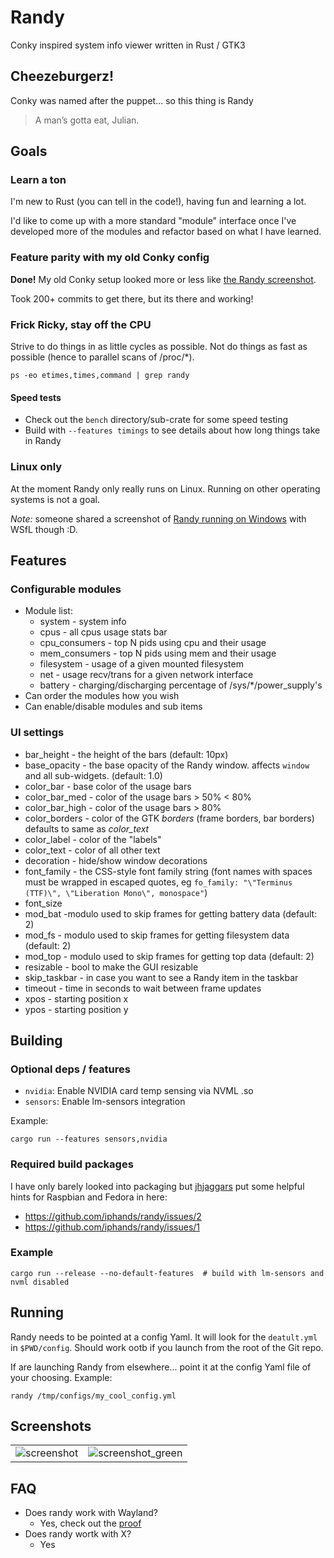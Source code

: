 # Randy
Conky inspired system info viewer written in Rust / GTK3

## Cheezeburgerz!
Conky was named after the puppet... so this thing is Randy
> A man’s gotta eat, Julian.

## Goals
### Learn a ton
I'm new to Rust (you can tell in the code!), having fun and learning a lot.

I'd like to come up with a more standard "module" interface once I've developed more of the modules and refactor based on what I have learned.

### Feature parity with my old Conky config
**Done!** My old Conky setup looked more or less like [the Randy screenshot](https://github.com/iphands/randy#screenshot).

Took 200+ commits to get there, but its there and working!

### Frick Ricky, stay off the CPU
Strive to do things in as little cycles as possible.
Not do things as fast as possible (hence to parallel scans of /proc/*).
```shell
ps -eo etimes,times,command | grep randy
```

#### Speed tests
* Check out the `bench` directory/sub-crate for some speed testing
* Build with `--features timings` to see details about how long things take in Randy

### Linux only
At the moment Randy only really runs on Linux. Running on other operating systems is not a goal.

*Note:* someone shared a screenshot of [Randy running on Windows](https://raw.githubusercontent.com/iphands/ronky/main/assets/winderz.png) with WSfL though :D.

## Features

### Configurable modules
* Module list:
  * system - system info
  * cpus - all cpus usage stats bar
  * cpu_consumers - top N pids using cpu and their usage
  * mem_consumers - top N pids using mem and their usage
  * filesystem - usage of a given mounted filesystem
  * net - usage recv/trans for a given network interface
  * battery - charging/discharging percentage of /sys/*/power_supply's
* Can order the modules how you wish
* Can enable/disable modules and sub items

### UI settings
* bar_height - the height of the bars (default: 10px)
* base_opacity - the base opacity of the Randy window.  affects `window` and all sub-widgets. (default: 1.0)
* color_bar - base color of the usage bars
* color_bar_med - color of the usage bars > 50% < 80%
* color_bar_high - color of the usage bars > 80%
* color_borders - color of the GTK *borders* (frame borders, bar borders) defaults to same as *color_text*
* color_label - color of the "labels"
* color_text - color of all other text
* decoration - hide/show window decorations
* font_family - the CSS-style font family string (font names with spaces must be wrapped in escaped quotes, eg `fo_family: "\"Terminus (TTF)\", \"Liberation Mono\", monospace"`)
* font_size
* mod_bat -modulo used to skip frames for getting battery data (default: 2)
* mod_fs - modulo used to skip frames for getting filesystem data (default: 2)
* mod_top - modulo used to skip frames for getting top data (default: 2)
* resizable - bool to make the GUI resizable
* skip_taskbar - in case you want to see a Randy item in the taskbar
* timeout - time in seconds to wait between frame updates
* xpos - starting position x
* ypos - starting position y

## Building
### Optional deps / features
* `nvidia`: Enable NVIDIA card temp sensing via NVML .so
* `sensors`: Enable lm-sensors integration

Example:
```shell
cargo run --features sensors,nvidia
```

### Required build packages
I have only barely looked into packaging but [jhjaggars](https://github.com/jhjaggars) put some helpful hints for Raspbian and Fedora in here:
* https://github.com/iphands/randy/issues/2
* https://github.com/iphands/randy/issues/1

### Example
```shell
cargo run --release --no-default-features  # build with lm-sensors and nvml disabled
```

## Running
Randy needs to be pointed at a config Yaml.
It will look for the `deatult.yml` in `$PWD/config`. Should work ootb if you launch from the root of the Git repo.

If are launching Randy from elsewhere... point it at the config Yaml file of your choosing.
Example:
```shell
randy /tmp/configs/my_cool_config.yml
```

## Screenshots
<table>
 <tr>
  <td><img src="https://raw.githubusercontent.com/iphands/ronky/main/assets/screenshot.png" alt="screenshot"></td>
  <td><img src="https://raw.githubusercontent.com/iphands/ronky/main/assets/green.png" alt="screenshot_green"></td>
 </tr>
</table>

## FAQ
* Does randy work with Wayland?
  * Yes, check out the [proof](https://raw.githubusercontent.com/iphands/ronky/main/assets/wayland.png)
* Does randy wortk with X?
  * Yes
